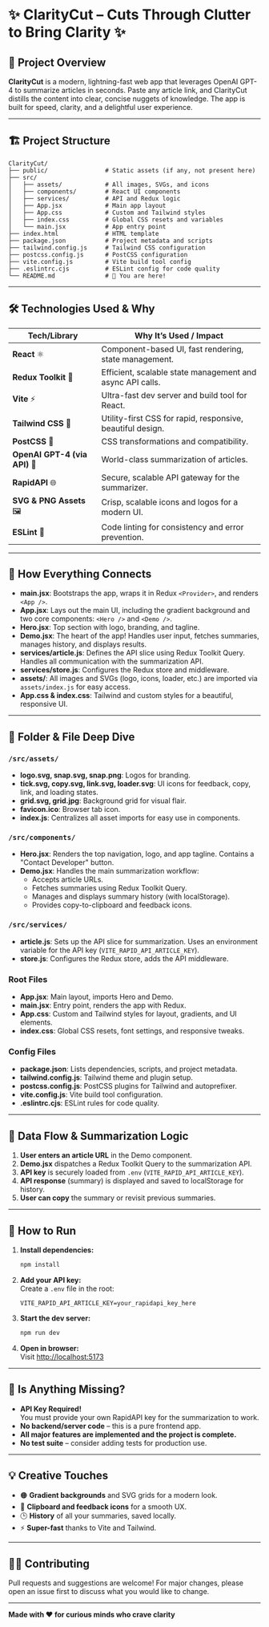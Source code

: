 # ✨ ClarityCut – Cuts Through Clutter to Bring Clarity ✨

## 🚀 Project Overview

**ClarityCut** is a modern, lightning-fast web app that leverages OpenAI GPT-4 to summarize articles in seconds. Paste any article link, and ClarityCut distills the content into clear, concise nuggets of knowledge. The app is built for speed, clarity, and a delightful user experience.

---

## 🏗️ Project Structure

```
ClarityCut/
├── public/                # Static assets (if any, not present here)
├── src/
│   ├── assets/            # All images, SVGs, and icons
│   ├── components/        # React UI components
│   ├── services/          # API and Redux logic
│   ├── App.jsx            # Main app layout
│   ├── App.css            # Custom and Tailwind styles
│   ├── index.css          # Global CSS resets and variables
│   └── main.jsx           # App entry point
├── index.html             # HTML template
├── package.json           # Project metadata and scripts
├── tailwind.config.js     # Tailwind CSS configuration
├── postcss.config.js      # PostCSS configuration
├── vite.config.js         # Vite build tool config
├── .eslintrc.cjs          # ESLint config for code quality
└── README.md              # 📖 You are here!
```

---

## 🛠️ Technologies Used & Why

| Tech/Library                | Why It’s Used / Impact |
|-----------------------------|-----------------------|
| **React** ⚛️                | Component-based UI, fast rendering, state management. |
| **Redux Toolkit** 🛒        | Efficient, scalable state management and async API calls. |
| **Vite** ⚡                 | Ultra-fast dev server and build tool for React. |
| **Tailwind CSS** 🎨         | Utility-first CSS for rapid, responsive, beautiful design. |
| **PostCSS** 🧩              | CSS transformations and compatibility. |
| **OpenAI GPT-4 (via API)** 🤖 | World-class summarization of articles. |
| **RapidAPI** 🌐             | Secure, scalable API gateway for the summarizer. |
| **SVG & PNG Assets** 🖼️     | Crisp, scalable icons and logos for a modern UI. |
| **ESLint** 🧹               | Code linting for consistency and error prevention. |

---

## 🧩 How Everything Connects

- **main.jsx**: Bootstraps the app, wraps it in Redux `<Provider>`, and renders `<App />`.
- **App.jsx**: Lays out the main UI, including the gradient background and two core components: `<Hero />` and `<Demo />`.
- **Hero.jsx**: Top section with logo, branding, and tagline.
- **Demo.jsx**: The heart of the app! Handles user input, fetches summaries, manages history, and displays results.
- **services/article.js**: Defines the API slice using Redux Toolkit Query. Handles all communication with the summarization API.
- **services/store.js**: Configures the Redux store and middleware.
- **assets/**: All images and SVGs (logo, icons, loader, etc.) are imported via `assets/index.js` for easy access.
- **App.css & index.css**: Tailwind and custom styles for a beautiful, responsive UI.

---

## 📂 Folder & File Deep Dive

### `/src/assets/`
- **logo.svg, snap.svg, snap.png**: Logos for branding.
- **tick.svg, copy.svg, link.svg, loader.svg**: UI icons for feedback, copy, link, and loading states.
- **grid.svg, grid.jpg**: Background grid for visual flair.
- **favicon.ico**: Browser tab icon.
- **index.js**: Centralizes all asset imports for easy use in components.

### `/src/components/`
- **Hero.jsx**: Renders the top navigation, logo, and app tagline. Contains a "Contact Developer" button.
- **Demo.jsx**: Handles the main summarization workflow:
  - Accepts article URLs.
  - Fetches summaries using Redux Toolkit Query.
  - Manages and displays summary history (with localStorage).
  - Provides copy-to-clipboard and feedback icons.

### `/src/services/`
- **article.js**: Sets up the API slice for summarization. Uses an environment variable for the API key (`VITE_RAPID_API_ARTICLE_KEY`).
- **store.js**: Configures the Redux store, adds the API middleware.

### Root Files
- **App.jsx**: Main layout, imports Hero and Demo.
- **main.jsx**: Entry point, renders the app with Redux.
- **App.css**: Custom and Tailwind styles for layout, gradients, and UI elements.
- **index.css**: Global CSS resets, font settings, and responsive tweaks.

### Config Files
- **package.json**: Lists dependencies, scripts, and project metadata.
- **tailwind.config.js**: Tailwind theme and plugin setup.
- **postcss.config.js**: PostCSS plugins for Tailwind and autoprefixer.
- **vite.config.js**: Vite build tool configuration.
- **.eslintrc.cjs**: ESLint rules for code quality.

---

## 🔗 Data Flow & Summarization Logic

1. **User enters an article URL** in the Demo component.
2. **Demo.jsx** dispatches a Redux Toolkit Query to the summarization API.
3. **API key** is securely loaded from `.env` (`VITE_RAPID_API_ARTICLE_KEY`).
4. **API response** (summary) is displayed and saved to localStorage for history.
5. **User can copy** the summary or revisit previous summaries.

---

## 🧪 How to Run

1. **Install dependencies:**  
   ```bash
   npm install
   ```
2. **Add your API key:**  
   Create a `.env` file in the root:
   ```
   VITE_RAPID_API_ARTICLE_KEY=your_rapidapi_key_here
   ```
3. **Start the dev server:**  
   ```bash
   npm run dev
   ```
4. **Open in browser:**  
   Visit [http://localhost:5173](http://localhost:5173)

---

## 📝 Is Anything Missing?

- **API Key Required!**  
  You must provide your own RapidAPI key for the summarization to work.
- **No backend/server code** – this is a pure frontend app.
- **All major features are implemented and the project is complete.**
- **No test suite** – consider adding tests for production use.

---

## 💡 Creative Touches

- 🟠 **Gradient backgrounds** and SVG grids for a modern look.
- 📝 **Clipboard and feedback icons** for a smooth UX.
- 🕒 **History** of all your summaries, saved locally.
- ⚡ **Super-fast** thanks to Vite and Tailwind.

---

## 👩‍💻 Contributing

Pull requests and suggestions are welcome! For major changes, please open an issue first to discuss what you would like to change.

---

**Made with ❤️ for curious minds who crave clarity**


